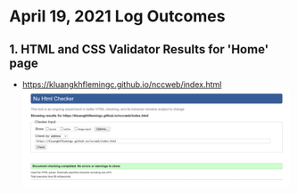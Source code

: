 # April 19, 2021 Log Outcomes
## 1. HTML and CSS Validator Results for 'Home' page
* https://kluangkhflemingc.github.io/nccweb/index.html
![HTML Validator Screenshot](html_check3.PNG)
